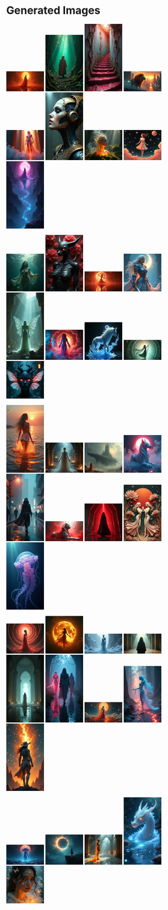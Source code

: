 # Generated Images



<img src="2025_07_14_01.webp" width="100"/> <img src="2025_07_14_02.webp" width="100"/> <img src="2025_07_14_03.webp" width="100"/> <img src="2025_07_14_04.webp" width="100"/> <img src="2025_07_14_05.webp" width="100"/> <img src="2025_07_14_06.webp" width="100"/> <img src="2025_07_14_07.webp" width="100"/> <img src="2025_07_14_08.webp" width="100"/> <img src="2025_07_14_09.webp" width="100"/>

<img src="2025_07_14_10.webp" width="100"/> <img src="2025_07_14_11.webp" width="100"/> <img src="2025_07_14_12.webp" width="100"/> <img src="2025_07_14_13.webp" width="100"/> <img src="2025_07_14_14.webp" width="100"/> <img src="2025_07_14_15.webp" width="100"/> <img src="2025_07_14_16.webp" width="100"/> <img src="2025_07_14_17.webp" width="100"/> <img src="2025_07_14_18.webp" width="100"/>

<img src="2025_07_14_19.webp" width="100"/> <img src="2025_07_14_20.webp" width="100"/> <img src="2025_07_14_21.webp" width="100"/> <img src="2025_07_14_22.webp" width="100"/> <img src="2025_07_14_23.webp" width="100"/> <img src="2025_07_14_24.webp" width="100"/> <img src="2025_07_14_25.webp" width="100"/> <img src="2025_07_14_26.webp" width="100"/> <img src="2025_07_14_27.webp" width="100"/>

<img src="2025_07_14_28.webp" width="100"/> <img src="2025_07_14_29.webp" width="100"/> <img src="2025_07_14_30.webp" width="100"/> <img src="2025_07_14_31.webp" width="100"/> <img src="2025_07_14_32.webp" width="100"/> <img src="2025_07_14_33.webp" width="100"/> <img src="2025_07_14_34.webp" width="100"/> <img src="2025_07_14_35.webp" width="100"/> <img src="2025_07_14_36.webp" width="100"/>

<img src="2025_07_14_37.webp" width="100"/> <img src="2025_07_14_38.webp" width="100"/> <img src="2025_07_14_39.webp" width="100"/> <img src="2025_07_14_40.webp" width="100"/> <img src="2025_07_14_41.webp" width="100"/>